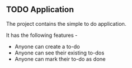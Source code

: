 ## TODO Application

The project contains the simple to do application.

It has the following features -

 - Anyone can create a to-do
 - Anyone can see their existing to-dos
 - Anyone can mark their to-do as done
